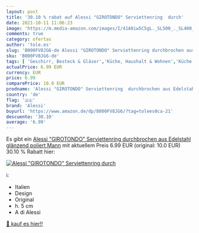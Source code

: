 ```yaml
---
layout: post
title: '30.10 % rabat auf Alessi "GIROTONDO" Serviettenring  durch'
date: 2021-10-11 11:06:23
image: 'https://m.media-amazon.com/images/I/41A8iw5C5gL._SL500_._SL400_.jpg'
comments: true
category: ofertas
author: 'tole.es'
slug: 'B000FV8JG6-de Alessi "GIROTONDO" Serviettenring durchbrochen aus...'
sku: 'B000FV8JG6-de'
tags: [ 'Geschirr, Besteck & Gläser','Küche, Haushalt & Wohnen','Küche, Kochen & Backen','Serviettenringe','alessi', ]
actualPrice: 6.99 EUR
currency: EUR
price: 6.99
comparePrice: 10.0 EUR
prodname: 'Alessi "GIROTONDO" Serviettenring  durchbrochen aus Edelstahl glänzend poliert  Mann'
country: 'de'
flag: '🇩🇪'
brand: 'Alessi'
buyurl: 'https://www.amazon.de/dp/B000FV8JG6/?tag=tolees0ca-21'
descuento: '30.10'
average: '6.99'
---
```


Es gibt ein [Alessi "GIROTONDO" Serviettenring  durchbrochen aus Edelstahl glänzend poliert  Mann](https://www.amazon.de/dp/B000FV8JG6/?tag=tolees0ca-21) mit aktuellem Preis 6.99 EUR (original: 10.0 EUR) 30.10 % Rabatt hier:

[![Alessi "GIROTONDO" Serviettenring  durch](https://m.media-amazon.com/images/I/41A8iw5C5gL._SL500_._SL400_.jpg)](https://www.amazon.de/dp/B000FV8JG6/?tag=tolees0ca-21)

ℹ️:

- Italien
- Design
- Original
- h. 5 cm
- A di Alessi

[🛒 kauf es hier!!](https://www.amazon.de/dp/B000FV8JG6/?tag=tolees0ca-21)
